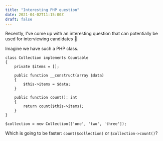 ```yaml
---
title: "Interesting PHP question"
date: 2021-04-02T11:15:00Z
draft: false
---
```


Recently, I've come up with an interesting question that can potentially be used for interviewing candidates 🙂

Imagine we have such a PHP class.

```
class Collection implements Countable
{
    private $items = [];

    public function __construct(array $data)
    {
        $this->items = $data;
    }

    public function count(): int
    {
        return count($this->items);
    }
}

$collection = new Collection(['one', 'two', 'three']);
```

Which is going to be faster: ```count($collection)``` or ```$collection->count()```? 
